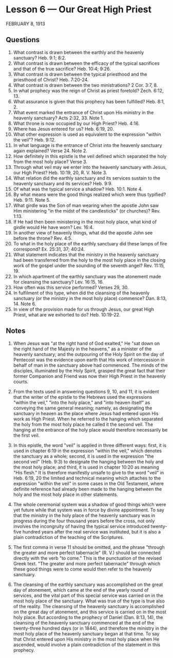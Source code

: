 # Lesson 6 — Our Great High Priest
FEBRUARY 8, 1913

## Questions

1. What contrast is drawn between the earthly and the heavenly sanctuary? Heb. 9:1; 8:2.
2. What contrast is drawn between the efficacy of the typical sacrifices and that of the true sacrifice? Heb. 10:4; 9:26.
3. What contrast is drawn between the typical priesthood and the priesthood of Christ? Heb. 7:20-24.
4. What contrast is drawn between the two ministrations? 2 Cor. 3:7, 8.
5. In what prophecy was the reign of Christ as priest foretold? Zech. 6:12, 13.
6. What assurance is given that this prophecy has been fulfilled? Heb. 8:1, 2.
7. What event marked the entrance of Christ upon His ministry in the heavenly sanctuary? Acts 2:32, 33. Note 1.
8. What throne is now occupied by our High Priest? Heb. 4:16.
9. Where has Jesus entered for us? Heb. 6:19, 20.
10. What other expression is used as equivalent to the expression "within the veil"? Heb. 9:12.
11. In what language is the entrance of Christ into the heavenly sanctuary again explained? Verse 24. Note 2.
12. How definitely in this epistle is the veil defined which separated the holy from the most holy place? Verse 3.
13. Through what veil may we enter into the heavenly sanctuary with Jesus, our High Priest? Heb. 10:19, 20, R. V. Note 3.
14. What relation did the earthly sanctuary and its services sustain to the heavenly sanctuary and its services? Heb. 9:9.
15. Of what was the typical service a shadow? Heb. 10:1. Note 4.
16. By what means were the good things realized which were thus typified? Heb. 9:11. Note 5.
17. What girdle was the Son of man wearing when the apostle John saw Him ministering "in the midst of the candlesticks" (or churches)? Rev. 1:13.
18. If He had then been ministering in the most holy place, what kind of girdle would He have worn? Lev. 16:4.
19. In another view of heavenly things, what did the apostle John see before the throne? Rev. 4:5.
20. To what in the holy place of the earthly sanctuary did these lamps of fire correspond? Ex. 25:31, 37; 40:24.
21. What statement indicates that the ministry in the heavenly sanctuary had been transferred from the holy to the most holy place in the closing work of the gospel under the sounding of the seventh angel? Rev. 11:15, 19.
22. In which apartment of the earthly sanctuary was the atonement made for cleansing the sanctuary? Lev. 16:15, 16.
23. How often was this service performed? Verses 29, 30.
24. In fulfilment of this type, when did the cleansing of the heavenly sanctuary (or the ministry in the most holy place) commence? Dan. 8:13, 14. Note 6.
25. In view of the provision made for us through Jesus, our great High Priest, what are we exhorted to do? Heb. 10:19-22.

## Notes

1. When Jesus was "at the right hand of God exalted," He "sat down on the right hand of the Majesty in the heavens," as a minister of the heavenly sanctuary; and the outpouring of the Holy Spirit on the day of Pentecost was the evidence upon earth that His work of intercession in behalf of man in the sanctuary above had commenced. The minds of the disciples, illuminated by the Holy Spirit, grasped the great fact that their former Companion and Friend was now their High Priest in the heavenly courts.

2. From the texts used in answering questions 9, 10, and 11, it is evident that the writer of the epistle to the Hebrews used the expressions "within the veil," "into the holy place," and "into heaven itself" as conveying the same general meaning; namely, as designating the sanctuary in heaven as the place where Jesus had entered upon His work as High Priest. When he referred to the hanging which separated the holy from the most holy place he called it the second veil. The hanging at the entrance of the holy place would therefore necessarily be the first veil.

3. In this epistle, the word "veil" is applied in three different ways: first, it is used in chapter 6:19 in the expression "within the veil," which denotes the sanctuary as a whole; second, it is used in the expression "the second veil" (Heb. 9:3) to designate the hanging between the holy and the most holy place; and third, it is used in chapter 10:20 as meaning "His flesh." It is therefore manifestly unsafe to give to the word "veil" in Heb. 6:19, 20 the limited and technical meaning which attaches to the expression "within the veil" in some cases in the Old Testament, where definite reference had already been made to the hanging between the holy and the most holy place in other statements.

4. The whole ceremonial system was a shadow of good things which were yet future while that system was in force by divine appointment. To say that the ministry in the holy place of the heavenly sanctuary was in progress during the four thousand years before the cross, not only involves the incongruity of having the typical service introduced twenty-five hundred years after the real service was instituted, but it is also a plain contradiction of the teaching of the Scriptures.

5. The first comma in verse 11 should be omitted, and the phrase "through the greater and more perfect tabernacle" (R. V.) should be connected directly with the verb "to come." This is the punctuation of the revised Greek text. "The greater and more perfect tabernacle" through which these good things were to come would then refer to the heavenly sanctuary.

6. The cleansing of the earthly sanctuary was accomplished on the great day of atonement, which came at the end of the yearly round of services, and the vital part of this special service was carried on in the most holy place of the sanctuary. What was true of the type is true also of the reality. The cleansing of the heavenly sanctuary is accomplished on the great day of atonement, and this service is carried on in the most holy place. But according to the prophecy of Daniel (Dan. 8:13, 14), the cleansing of the heavenly sanctuary commenced at the end of the twenty-three hundred days (or in 1844), and therefore the ministry in the most holy place of the heavenly sanctuary began at that time. To say that Christ entered upon His ministry in the most holy place when He ascended, would involve a plain contradiction of the statement in this prophecy.